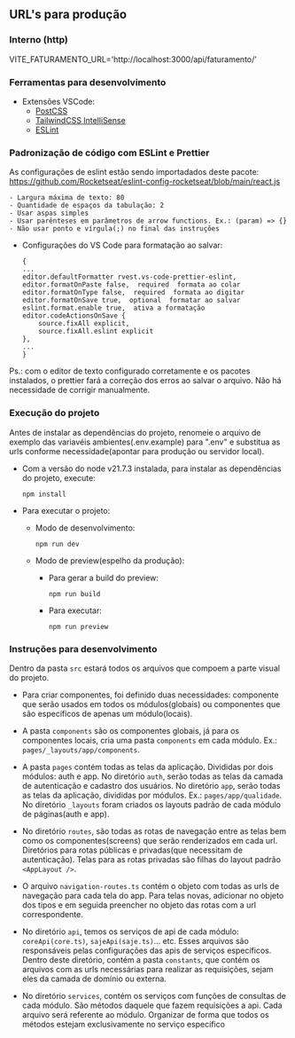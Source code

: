 
## URL's para produção

### Interno (http)
VITE_FATURAMENTO_URL='http://localhost:3000/api/faturamento/'


### Ferramentas para desenvolvimento

- Extensões VSCode:
  - [PostCSS](https://marketplace.visualstudio.com/items?itemName=csstools.postcss)
  - [TailwindCSS IntelliSense](https://marketplace.visualstudio.com/items?itemName=bradlc.vscode-tailwindcss)
  - [ESLint](https://marketplace.visualstudio.com/items?itemName=dbaeumer.vscode-eslint)

### Padronização de código com ESLint e Prettier

As configurações de eslint estão sendo importadados deste pacote: https://github.com/Rocketseat/eslint-config-rocketseat/blob/main/react.js

    - Largura máxima de texto: 80
    - Quantidade de espaços da tabulação: 2
    - Usar aspas simples
    - Usar parênteses em parâmetros de arrow functions. Ex.: (param) => {}
    - Não usar ponto e vírgula(;) no final das instruções

- Configurações do VS Code para formatação ao salvar:
  ```
  {
  ...
  editor.defaultFormatter rvest.vs-code-prettier-eslint,
  editor.formatOnPaste false,  required  formata ao colar
  editor.formatOnType false,  required  formata ao digitar
  editor.formatOnSave true,  optional  formatar ao salvar
  eslint.format.enable true,  ativa a formatação
  editor.codeActionsOnSave {
      source.fixAll explicit,
      source.fixAll.eslint explicit
  },
  ...
  }
  ```

Ps.: com o editor de texto configurado corretamente e os pacotes instalados, o prettier fará a correção dos erros ao salvar o arquivo. Não há necessidade de corrigir manualmente.

### Execução do projeto

Antes de instalar as dependências do projeto, renomeie o arquivo de exemplo das variavéis ambientes(.env.example) para ".env" e substitua as urls conforme necessidade(apontar para produção ou servidor local).

- Com a versão do node v21.7.3 instalada, para instalar as dependências do projeto, execute:

      npm install

- Para executar o projeto:

  - Modo de desenvolvimento:

        npm run dev

  - Modo de preview(espelho da produção):

    - Para gerar a build do preview:

      ```
      npm run build
      ```

    - Para executar:

      ```
      npm run preview
      ```

### Instruções para desenvolvimento

Dentro da pasta `src` estará todos os arquivos que compoem a parte visual do projeto.

- Para criar componentes, foi definido duas necessidades: componente que serão usados em todos os módulos(globais) ou componentes que são específicos de apenas um módulo(locais).

- A pasta `components` são os componentes globais, já para os componentes locais, cria uma pasta `components` em cada módulo. Ex.: `pages/_layouts/app/components`.

- A pasta `pages` contém todas as telas da aplicação. Divididas por dois módulos: auth e app. No diretório `auth`, serão todas as telas da camada de autenticação e cadastro dos usuários. No diretório `app`, serão todas as telas da aplicação, divididas por módulos. Ex.: `pages/app/qualidade`. No diretório `_layouts` foram criados os layouts padrão de cada módulo de páginas(auth e app).

- No diretório `routes`, são todas as rotas de navegação entre as telas bem como os componentes(screens) que serão renderizados em cada url. Diretórios para rotas públicas e privadas(que necessitam de autenticação). Telas para as rotas privadas são filhas do layout padrão `<AppLayout />`.

- O arquivo `navigation-routes.ts` contém o objeto com todas as urls de navegação para cada tela do app. Para telas novas, adicionar no objeto dos tipos e em seguida preencher no objeto das rotas com a url correspondente.

- No diretório `api`, temos os serviços de api de cada módulo: `coreApi(core.ts)`, `sajeApi(saje.ts)`... etc. Esses arquivos são responsáveis pelas configurações das apis de serviços específicos. Dentro deste diretório, contém a pasta `constants`, que contém os arquivos com as urls necessárias para realizar as requisições, sejam eles da camada de domínio ou externa.

- No diretório `services`, contém os serviços com funções de consultas de cada módulo. São métodos daquele que fazem requisições a api. Cada arquivo será referente ao módulo. Organizar de forma que todos os métodos estejam exclusivamente no serviço específico
